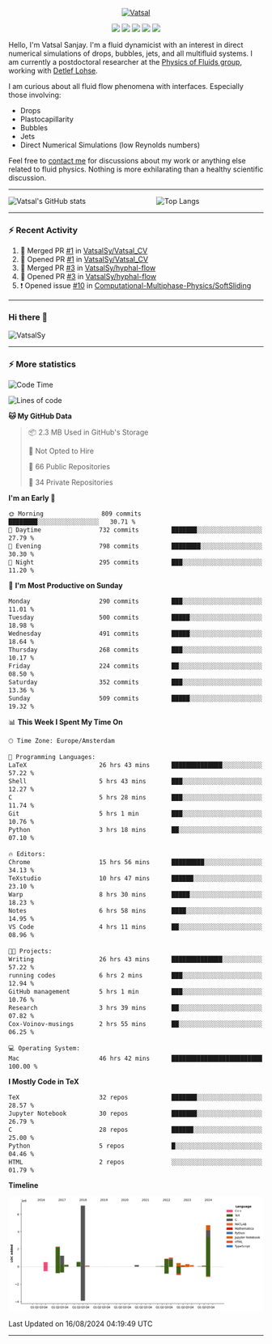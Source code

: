 <center>

[<img alt="Vatsal" width="200px" src="https://www.dropbox.com/s/dxyybgtblo8er6h/Logo_Vatsal_Vector.png?raw=1">](https://www.vatsalsanjay.com)

[<img src="https://img.shields.io/badge/googlescholar-4285F4?&style=for-the-badge&logo=googlescholar&logoColor=white">](https://scholar.google.com/citations?hl=en&user=67aQviYAAAAJ)
[<img src="https://img.shields.io/static/v1.svg?&style=for-the-badge&logo=ResearchGate&label=&message=ResearchGate&logoColor=white&color=green">](https://www.researchgate.net/profile/Vatsal-Sanjay-2)
[<img src="https://img.shields.io/badge/twitter-1DA1F2?&style=for-the-badge&logo=twitter&logoColor=white">](https://twitter.com/VatsalSanjay)
[<img src="https://img.shields.io/badge/linkedin-0A66C2?&style=for-the-badge&logo=linkedin">](https://www.linkedin.com/in/vatsalsanjay/)
[<img src="https://img.shields.io/badge/orcid-A6CE39?&style=for-the-badge&logo=orcid&logoColor=white">](https://orcid.org/0000-0002-4293-6099)

</center>

Hello, I'm Vatsal Sanjay. I'm a fluid dynamicist with an interest in direct numerical simulations of drops, bubbles, jets, and all multifluid systems. I am currently a postdoctoral researcher at the [Physics of Fluids group](https://pof.tnw.utwente.nl), working with [Detlef Lohse](https://en.wikipedia.org/wiki/Detlef_Lohse). 

I am curious about all fluid flow phenomena with interfaces. Especially those involving:

- Drops
- Plastocapillarity
- Bubbles
- Jets
- Direct Numerical Simulations (low Reynolds numbers)

Feel free to [contact me](mailto:contact@vatsalsanjay.com) for discussions about my work or anything else related to fluid physics. Nothing is more exhilarating than a healthy scientific discussion.

<!-- ![Vatsal's GitHub stats](https://github-readme-stats-xi-wine-74.vercel.app/api?username=VatsalSy&show_icons=true&theme=vision-friendly-dark)

![Top Langs](https://github-readme-stats-xi-wine-74.vercel.app/api/top-langs/?username=VatsalSy&layout=compact&theme=vision-friendly-dark) -->

---
<div style="display: flex; justify-content: space-between;">
    <img src="https://github-readme-stats-xi-wine-74.vercel.app/api?username=VatsalSy&show_icons=true&theme=vision-friendly-dark" alt="Vatsal's GitHub stats" style="width: 55%;">
    <img src="https://github-readme-stats-xi-wine-74.vercel.app/api/top-langs/?username=VatsalSy&layout=compact&theme=vision-friendly-dark" alt="Top Langs" style="width: 42%;">
</div>

---

### :zap: Recent Activity

<!--START_SECTION:activity-->
1. 🎉 Merged PR [#1](https://github.com/VatsalSy/Vatsal_CV/pull/1) in [VatsalSy/Vatsal_CV](https://github.com/VatsalSy/Vatsal_CV)
2. 💪 Opened PR [#1](https://github.com/VatsalSy/Vatsal_CV/pull/1) in [VatsalSy/Vatsal_CV](https://github.com/VatsalSy/Vatsal_CV)
3. 🎉 Merged PR [#3](https://github.com/VatsalSy/hyphal-flow/pull/3) in [VatsalSy/hyphal-flow](https://github.com/VatsalSy/hyphal-flow)
4. 💪 Opened PR [#3](https://github.com/VatsalSy/hyphal-flow/pull/3) in [VatsalSy/hyphal-flow](https://github.com/VatsalSy/hyphal-flow)
5. ❗ Opened issue [#10](https://github.com/Computational-Multiphase-Physics/SoftSliding/issues/10) in [Computational-Multiphase-Physics/SoftSliding](https://github.com/Computational-Multiphase-Physics/SoftSliding)
<!--END_SECTION:activity-->
---

### Hi there 👋
<p align="left"> <img src="https://komarev.com/ghpvc/?username=VatsalSy&label=Profile%20views&color=orange&style=for-the-badge" alt="VatsalSy" /> </p>

---
### :zap: More statistics

<!--START_SECTION:waka-->
![Code Time](http://img.shields.io/badge/Code%20Time-156%20hrs%204%20mins-blue)

![Lines of code](https://img.shields.io/badge/From%20Hello%20World%20I%27ve%20Written-20.0%20million%20lines%20of%20code-blue)

**🐱 My GitHub Data** 

> 📦 2.3 MB Used in GitHub's Storage 
 > 
> 🚫 Not Opted to Hire
 > 
> 📜 66 Public Repositories 
 > 
> 🔑 34 Private Repositories 
 > 
**I'm an Early 🐤** 

```text
🌞 Morning                809 commits         ████████░░░░░░░░░░░░░░░░░   30.71 % 
🌆 Daytime                732 commits         ███████░░░░░░░░░░░░░░░░░░   27.79 % 
🌃 Evening                798 commits         ████████░░░░░░░░░░░░░░░░░   30.30 % 
🌙 Night                  295 commits         ███░░░░░░░░░░░░░░░░░░░░░░   11.20 % 
```
📅 **I'm Most Productive on Sunday** 

```text
Monday                   290 commits         ███░░░░░░░░░░░░░░░░░░░░░░   11.01 % 
Tuesday                  500 commits         █████░░░░░░░░░░░░░░░░░░░░   18.98 % 
Wednesday                491 commits         █████░░░░░░░░░░░░░░░░░░░░   18.64 % 
Thursday                 268 commits         ███░░░░░░░░░░░░░░░░░░░░░░   10.17 % 
Friday                   224 commits         ██░░░░░░░░░░░░░░░░░░░░░░░   08.50 % 
Saturday                 352 commits         ███░░░░░░░░░░░░░░░░░░░░░░   13.36 % 
Sunday                   509 commits         █████░░░░░░░░░░░░░░░░░░░░   19.32 % 
```


📊 **This Week I Spent My Time On** 

```text
🕑︎ Time Zone: Europe/Amsterdam

💬 Programming Languages: 
LaTeX                    26 hrs 43 mins      ██████████████░░░░░░░░░░░   57.22 % 
Shell                    5 hrs 43 mins       ███░░░░░░░░░░░░░░░░░░░░░░   12.27 % 
C                        5 hrs 28 mins       ███░░░░░░░░░░░░░░░░░░░░░░   11.74 % 
Git                      5 hrs 1 min         ███░░░░░░░░░░░░░░░░░░░░░░   10.76 % 
Python                   3 hrs 18 mins       ██░░░░░░░░░░░░░░░░░░░░░░░   07.10 % 

🔥 Editors: 
Chrome                   15 hrs 56 mins      █████████░░░░░░░░░░░░░░░░   34.13 % 
TeXstudio                10 hrs 47 mins      ██████░░░░░░░░░░░░░░░░░░░   23.10 % 
Warp                     8 hrs 30 mins       █████░░░░░░░░░░░░░░░░░░░░   18.23 % 
Notes                    6 hrs 58 mins       ████░░░░░░░░░░░░░░░░░░░░░   14.95 % 
VS Code                  4 hrs 11 mins       ██░░░░░░░░░░░░░░░░░░░░░░░   08.96 % 

🐱‍💻 Projects: 
Writing                  26 hrs 43 mins      ██████████████░░░░░░░░░░░   57.22 % 
running codes            6 hrs 2 mins        ███░░░░░░░░░░░░░░░░░░░░░░   12.94 % 
GitHub management        5 hrs 1 min         ███░░░░░░░░░░░░░░░░░░░░░░   10.76 % 
Research                 3 hrs 39 mins       ██░░░░░░░░░░░░░░░░░░░░░░░   07.82 % 
Cox-Voinov-musings       2 hrs 55 mins       ██░░░░░░░░░░░░░░░░░░░░░░░   06.25 % 

💻 Operating System: 
Mac                      46 hrs 42 mins      █████████████████████████   100.00 % 
```

**I Mostly Code in TeX** 

```text
TeX                      32 repos            ███████░░░░░░░░░░░░░░░░░░   28.57 % 
Jupyter Notebook         30 repos            ███████░░░░░░░░░░░░░░░░░░   26.79 % 
C                        28 repos            ██████░░░░░░░░░░░░░░░░░░░   25.00 % 
Python                   5 repos             █░░░░░░░░░░░░░░░░░░░░░░░░   04.46 % 
HTML                     2 repos             ░░░░░░░░░░░░░░░░░░░░░░░░░   01.79 % 
```



**Timeline**

![Lines of Code chart](https://raw.githubusercontent.com/VatsalSy/VatsalSy/main/assets/bar_graph.png)


 Last Updated on 16/08/2024 04:19:49 UTC
<!--END_SECTION:waka-->
---
